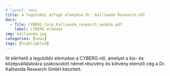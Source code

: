 ```yaml
---
# layout: news
title: A legutóbbi átfogó elemzése Dr. Kalliwoda Research-től
docs:
  - file: CYBERG_Corp_Kalliwoda_research_update.pdf
    label: CYBERG elemzés
img: kalliwoda.jpg
categories: [news]
tags: [highlighted]
---
```


Itt elérhető a legutóbbi elemzése a CYBERG-ről, amelyet a kis- és középvállalatokra szakosodott német részvény és kötvény elemző cég a Dr. Kalliwoda Research GmbH készített.
